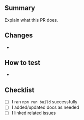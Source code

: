 ## Summary
Explain what this PR does.

## Changes
- 

## How to test
- 

## Checklist
- [ ] I ran `npm run build` successfully
- [ ] I added/updated docs as needed
- [ ] I linked related issues 